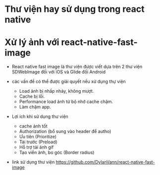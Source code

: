 # Thư viện hay sử dụng trong react native
# Xử lý ảnh với  react-native-fast-image
- React native fast image là thư viện được viết dựa trên 2 thư viện SDWebImage đối với iOS và Glide đối Android
* các vấn đề có thể được giải quyết nếu xử dụng thự viện
  + Load ảnh bị nhấp nháy, không mượt.
  + Cache bị lỗi.
  + Performance load ảnh từ bộ nhớ cache chậm.
  + Làm chậm app.
  
* Lợi ích khi sử dụng thư viện 
  + cache ảnh tốt
  + Authorization (bổ sung vào header để autho)
  + Ưu tiên (Prioritize)
  + Tải trước (Preload)
  + Hỗ trợ tải ảnh gif
  + Tạo viền ảnh, bo góc (Border radius)
- link sử dụng thư viện
  https://github.com/DylanVann/react-native-fast-image

  

